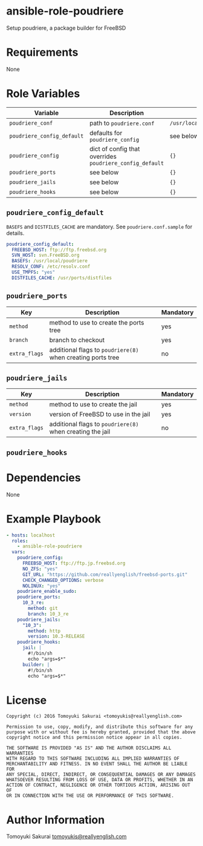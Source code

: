 # ansible-role-poudriere

Setup poudriere, a package builder for FreeBSD

# Requirements

None

# Role Variables

| Variable | Description | Default |
|----------|-------------|---------|
| `poudriere_conf` | path to `poudriere.conf` | `/usr/local/etc/poudriere.conf` |
| `poudriere_config_default` | defaults for `poudriere_config` | see below |
| `poudriere_config` | dict of config that overrides `poudriere_config_default` | `{}` |
| `poudriere_ports` | see below | `{}` |
| `poudriere_jails` | see below | `{}` |
| `poudriere_hooks` | see below | `{}` |

## `poudriere_config_default`

`BASEFS` and `DISTFILES_CACHE` are mandatory. See `poudriere.conf.sample` for
details.

```yaml
poudriere_config_default:
  FREEBSD_HOST: ftp://ftp.freebsd.org
  SVN_HOST: svn.FreeBSD.org
  BASEFS: /usr/local/poudriere
  RESOLV_CONF: /etc/resolv.conf
  USE_TMPFS: "yes"
  DISTFILES_CACHE: /usr/ports/distfiles
```
## `poudriere_ports`

| Key | Description | Mandatory |
|-----|-------------|-----------|
| `method` | method to use to create the ports tree | yes |
| `branch` | branch to checkout | yes |
| `extra_flags` | additional flags to `poudriere(8)` when creating ports tree | no |

## `poudriere_jails`

| Key | Description | Mandatory |
|-----|-------------|-----------|
| `method` | method to use to create the jail | yes |
| `version` | version of FreeBSD to use in the jail | yes |
| `extra_flags` | additional flags to `poudriere(8)` when creating the jail | no |

## `poudriere_hooks`


# Dependencies

None

# Example Playbook

```yaml
- hosts: localhost
  roles:
    - ansible-role-poudriere
  vars:
    poudriere_config:
      FREEBSD_HOST: ftp://ftp.jp.freebsd.org
      NO_ZFS: "yes"
      GIT_URL: "https://github.com/reallyenglish/freebsd-ports.git"
      CHECK_CHANGED_OPTIONS: verbose
      NOLINUX: "yes"
    poudriere_enable_sudo:
    poudriere_ports:
      10_3_re:
        method: git
        branch: 10_3_re
    poudriere_jails:
      "10_3":
        method: http
        version: 10.3-RELEASE
    poudriere_hooks:
      jail: |
        #!/bin/sh
        echo "args=$*"
      builder: |
        #!/bin/sh
        echo "args=$*"
```

# License

```
Copyright (c) 2016 Tomoyuki Sakurai <tomoyukis@reallyenglish.com>

Permission to use, copy, modify, and distribute this software for any
purpose with or without fee is hereby granted, provided that the above
copyright notice and this permission notice appear in all copies.

THE SOFTWARE IS PROVIDED "AS IS" AND THE AUTHOR DISCLAIMS ALL WARRANTIES
WITH REGARD TO THIS SOFTWARE INCLUDING ALL IMPLIED WARRANTIES OF
MERCHANTABILITY AND FITNESS. IN NO EVENT SHALL THE AUTHOR BE LIABLE FOR
ANY SPECIAL, DIRECT, INDIRECT, OR CONSEQUENTIAL DAMAGES OR ANY DAMAGES
WHATSOEVER RESULTING FROM LOSS OF USE, DATA OR PROFITS, WHETHER IN AN
ACTION OF CONTRACT, NEGLIGENCE OR OTHER TORTIOUS ACTION, ARISING OUT OF
OR IN CONNECTION WITH THE USE OR PERFORMANCE OF THIS SOFTWARE.
```

# Author Information

Tomoyuki Sakurai <tomoyukis@reallyenglish.com>
